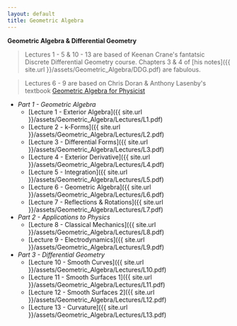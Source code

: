 ```yaml
---
layout: default
title: Geometric Algebra
---
```


**Geometric Algebra & Differential Geometry**
> Lectures 1 - 5 & 10 - 13 are based of Keenan Crane's fantatsic Discrete Differential Geometry course. Chapters 3 & 4 of [his notes]({{ site.url }}/assets/Geometric_Algebra/DDG.pdf) are fabulous.

> Lectures 6 - 9 are based on Chris Doran & Anthony Lasenby's textbook [Geometric Algebra for Physicist]( {{site.url}}/assets/Geometric_Algebra/GAforPhysics.pdf)

- *Part 1 - Geometric Algebra*
  - [Lecture 1 - Exterior Algebra]({{ site.url }}/assets/Geometric_Algebra/Lectures/L1.pdf)
  - [Lecture 2 - k-Forms]({{ site.url }}/assets/Geometric_Algebra/Lectures/L2.pdf)
  - [Lecture 3 - Differential Forms]({{ site.url }}/assets/Geometric_Algebra/Lectures/L3.pdf)
  - [Lecture 4 - Exterior Derivative]({{ site.url }}/assets/Geometric_Algebra/Lectures/L4.pdf)
  - [Lecture 5 - Integration]({{ site.url }}/assets/Geometric_Algebra/Lectures/L5.pdf)
  - [Lecture 6 - Geometric Algebra]({{ site.url }}/assets/Geometric_Algebra/Lectures/L6.pdf)
  - [Lecture 7 - Reflections & Rotations]({{ site.url }}/assets/Geometric_Algebra/Lectures/L7.pdf)
- *Part 2 - Applications to Physics*
  - [Lecture 8 - Classical Mechanics]({{ site.url }}/assets/Geometric_Algebra/Lectures/L8.pdf)
  - [Lecture 9 - Electrodynamics]({{ site.url }}/assets/Geometric_Algebra/Lectures/L9.pdf)
- *Part 3 - Differential Geometry*
  - [Lecture 10 - Smooth Curves]({{ site.url }}/assets/Geometric_Algebra/Lectures/L10.pdf)
  - [Lecture 11 - Smooth Surfaces 1]({{ site.url }}/assets/Geometric_Algebra/Lectures/L11.pdf)
  - [Lecture 12 - Smooth Surfaces 2]({{ site.url }}/assets/Geometric_Algebra/Lectures/L12.pdf)
  - [Lecture 13 - Curvature]({{ site.url }}/assets/Geometric_Algebra/Lectures/L13.pdf)
